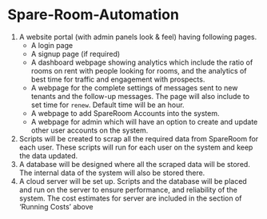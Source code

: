 # Spare-Room-Automation

1. A website portal (with admin panels look & feel) having following pages.
   * A login page
   * A signup page (if required)
   * A dashboard webpage showing analytics which include the ratio of rooms on rent with people looking for rooms, and the analytics of best time for traffic and engagement with prospects.
   * A webpage for the complete settings of messages sent to new 
  tenants and the follow-up messages. The page will also include to 
  set time for `renew`. Default time will be an hour.
   * A webpage to add SpareRoom Accounts into the system.
   * A webpage for admin which will have an option to create and 
  update other user accounts on the system.
2. Scripts will be created to scrap all the required data from SpareRoom for 
each user. These scripts will run for each user on the system and keep 
the data updated.
3. A database will be designed where all the scraped data will be stored. 
The internal data of the system will also be stored there.
4. A cloud server will be set up. Scripts and the database will be placed and 
run on the server to ensure performance, and reliability of the system. 
The cost estimates for server are included in the section of ‘Running 
Costs’ above
